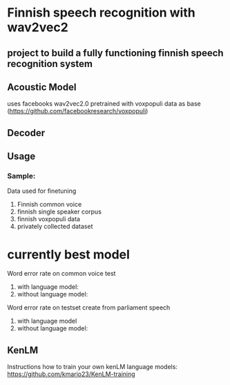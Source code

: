 # Finnish speech recognition with wav2vec2

## project to build a fully functioning finnish speech recognition system

## Acoustic Model
uses facebooks wav2vec2.0 pretrained with voxpopuli data as base (https://github.com/facebookresearch/voxpopuli)

## Decoder

## Usage

### Sample:
    

Data used for finetuning
1. Finnish common voice
2. finnish single speaker corpus 
3. finnish voxpopuli data
4. privately collected dataset


# currently best model
Word error rate on common voice test
1. with language model:
2. without language model:

Word error rate on testset create from parliament speech
1. with language model 
2. without language model:

## KenLM

Instructions how to train your own kenLM language models: https://github.com/kmario23/KenLM-training

